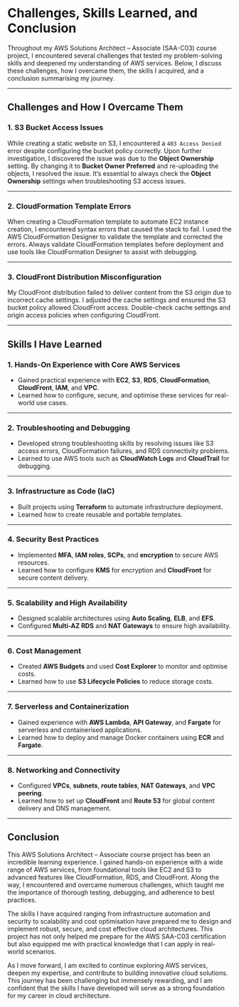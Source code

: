 # Challenges, Skills Learned, and Conclusion

Throughout my AWS Solutions Architect – Associate (SAA-C03) course project, I encountered several challenges that tested my problem-solving skills and deepened my understanding of AWS services. Below, I discuss these challenges, how I overcame them, the skills I acquired, and a conclusion summarising my journey.

---

## Challenges and How I Overcame Them

### 1. S3 Bucket Access Issues  
While creating a static website on S3, I encountered a `403 Access Denied` error despite configuring the bucket policy correctly. Upon further investigation, I discovered the issue was due to the **Object Ownership** setting. By changing it to **Bucket Owner Preferred** and re-uploading the objects, I resolved the issue. It’s essential to always check the **Object Ownership** settings when troubleshooting S3 access issues.

---

### 2. CloudFormation Template Errors  
When creating a CloudFormation template to automate EC2 instance creation, I encountered syntax errors that caused the stack to fail. I used the AWS CloudFormation Designer to validate the template and corrected the errors. Always validate CloudFormation templates before deployment and use tools like CloudFormation Designer to assist with debugging.

---

### 3. CloudFront Distribution Misconfiguration  
My CloudFront distribution failed to deliver content from the S3 origin due to incorrect cache settings. I adjusted the cache settings and ensured the S3 bucket policy allowed CloudFront access. Double-check cache settings and origin access policies when configuring CloudFront.

---

## Skills I Have Learned

### 1. Hands-On Experience with Core AWS Services  
- Gained practical experience with **EC2**, **S3**, **RDS**, **CloudFormation**, **CloudFront**, **IAM**, and **VPC**.  
- Learned how to configure, secure, and optimise these services for real-world use cases.  

---

### 2. Troubleshooting and Debugging  
- Developed strong troubleshooting skills by resolving issues like S3 access errors, CloudFormation failures, and RDS connectivity problems.  
- Learned to use AWS tools such as **CloudWatch Logs** and **CloudTrail** for debugging.  

---

### 3. Infrastructure as Code (IaC)  
- Built projects using **Terraform** to automate infrastructure deployment.  
- Learned how to create reusable and portable templates.  

---

### 4. Security Best Practices  
- Implemented **MFA**, **IAM roles**, **SCPs**, and **encryption** to secure AWS resources.  
- Learned how to configure **KMS** for encryption and **CloudFront** for secure content delivery.  

---

### 5. Scalability and High Availability  
- Designed scalable architectures using **Auto Scaling**, **ELB**, and **EFS**.  
- Configured **Multi-AZ RDS** and **NAT Gateways** to ensure high availability.  

---

### 6. Cost Management  
- Created **AWS Budgets** and used **Cost Explorer** to monitor and optimise costs.  
- Learned how to use **S3 Lifecycle Policies** to reduce storage costs.  

---

### 7. Serverless and Containerization  
- Gained experience with **AWS Lambda**, **API Gateway**, and **Fargate** for serverless and containerised applications.  
- Learned how to deploy and manage Docker containers using **ECR** and **Fargate**.  

---

### 8. Networking and Connectivity  
- Configured **VPCs**, **subnets**, **route tables**, **NAT Gateways**, and **VPC peering**.  
- Learned how to set up **CloudFront** and **Route 53** for global content delivery and DNS management.  

---

## Conclusion

This AWS Solutions Architect – Associate course project has been an incredible learning experience. I gained hands-on experience with a wide range of AWS services, from foundational tools like EC2 and S3 to advanced features like CloudFormation, RDS, and CloudFront. Along the way, I encountered and overcame numerous challenges, which taught me the importance of thorough testing, debugging, and adherence to best practices.

The skills I have acquired ranging from infrastructure automation and security to scalability and cost optimisation have prepared me to design and implement robust, secure, and cost effective cloud architectures. This project has not only helped me prepare for the AWS SAA-C03 certification but also equipped me with practical knowledge that I can apply in real-world scenarios.

As I move forward, I am excited to continue exploring AWS services, deepen my expertise, and contribute to building innovative cloud solutions. This journey has been challenging but immensely rewarding, and I am confident that the skills I have developed will serve as a strong foundation for my career in cloud architecture.